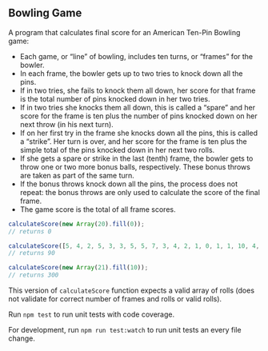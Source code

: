 ## Bowling Game

A program that calculates final score for an American Ten-Pin Bowling game:

* Each game, or “line” of bowling, includes ten turns, or “frames” for the bowler.
* In each frame, the bowler gets up to two tries to knock down all the pins.
* If in two tries, she fails to knock them all down, her score for that frame is the total number of pins knocked down in her two tries.
* If in two tries she knocks them all down, this is called a “spare” and her score for the frame is ten plus the number of pins knocked down on her next throw (in his next turn).
* If on her first try in the frame she knocks down all the pins, this is called a “strike”. Her turn is over, and her score for the frame is ten plus the simple total of the pins knocked down in her next two rolls.
* If she gets a spare or strike in the last (tenth) frame, the bowler gets to throw one or two more bonus balls, respectively. These bonus throws are taken as part of the same turn.
* If the bonus throws knock down all the pins, the process does not repeat: the bonus throws are only used to calculate the score of the final frame.
* The game score is the total of all frame scores.

```js
calculateScore(new Array(20).fill(0));
// returns 0

calculateScore([5, 4, 2, 5, 3, 3, 5, 5, 7, 3, 4, 2, 1, 0, 1, 1, 10, 4, 5]);
// returns 90

calculateScore(new Array(21).fill(10));
// returns 300
```

This version of `calculateScore` function expects a valid array of rolls (does not validate
for correct number of frames and rolls or valid rolls).

Run `npm test` to run unit tests with code coverage.

For development, run `npm run test:watch` to run unit tests an every file change.
